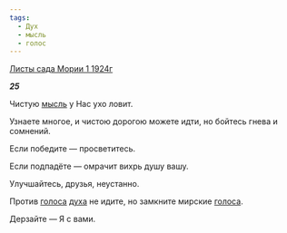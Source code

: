 ```yaml
---
tags:
  - Дух
  - мысль
  - голос
---
```

[Листы сада Мории 1 1924г](https://127.0.0.1:4002/agni/1924)

___25___

Чистую [мысль](../../../tags/#мысль) у Нас ухо ловит.   

Узнаете многое, и чистою дорогою можете идти, но бойтесь гнева и сомнений.   

Если победите — просветитесь.   

Если подпадёте — омрачит вихрь душу вашу.   

Улучшайтесь, друзья, неустанно.   

Против [голоса](../../../tags/#голос) [духа](../../../tags/#Дух) не идите, но замкните мирские [голоса](../../../tags/#голос).   

Дерзайте — Я с вами.   

